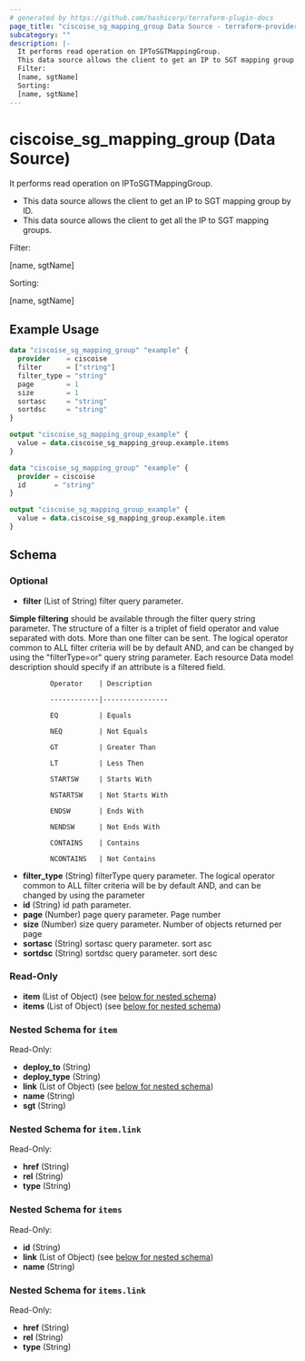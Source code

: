 ```yaml
---
# generated by https://github.com/hashicorp/terraform-plugin-docs
page_title: "ciscoise_sg_mapping_group Data Source - terraform-provider-ciscoise"
subcategory: ""
description: |-
  It performs read operation on IPToSGTMappingGroup.
  This data source allows the client to get an IP to SGT mapping group by ID.This data source allows the client to get all the IP to SGT mapping groups.
  Filter:
  [name, sgtName]
  Sorting:
  [name, sgtName]
---
```


# ciscoise_sg_mapping_group (Data Source)

It performs read operation on IPToSGTMappingGroup.

- This data source allows the client to get an IP to SGT mapping group by ID.
- This data source allows the client to get all the IP to SGT mapping groups.

Filter:

[name, sgtName]


Sorting:

[name, sgtName]

## Example Usage

```terraform
data "ciscoise_sg_mapping_group" "example" {
  provider    = ciscoise
  filter      = ["string"]
  filter_type = "string"
  page        = 1
  size        = 1
  sortasc     = "string"
  sortdsc     = "string"
}

output "ciscoise_sg_mapping_group_example" {
  value = data.ciscoise_sg_mapping_group.example.items
}

data "ciscoise_sg_mapping_group" "example" {
  provider = ciscoise
  id       = "string"
}

output "ciscoise_sg_mapping_group_example" {
  value = data.ciscoise_sg_mapping_group.example.item
}
```

<!-- schema generated by tfplugindocs -->
## Schema

### Optional

- **filter** (List of String) filter query parameter. 

**Simple filtering** should be available through the filter query string parameter. The structure of a filter is
a triplet of field operator and value separated with dots. More than one filter can be sent. The logical operator
common to ALL filter criteria will be by default AND, and can be changed by using the "filterType=or" query
string parameter. Each resource Data model description should specify if an attribute is a filtered field.



              Operator    | Description 

              ------------|----------------

              EQ          | Equals 

              NEQ         | Not Equals 

              GT          | Greater Than 

              LT          | Less Then 

              STARTSW     | Starts With 

              NSTARTSW    | Not Starts With 

              ENDSW       | Ends With 

              NENDSW      | Not Ends With 

              CONTAINS	  | Contains 

              NCONTAINS	  | Not Contains
- **filter_type** (String) filterType query parameter. The logical operator common to ALL filter criteria will be by default AND, and can be changed by using the parameter
- **id** (String) id path parameter.
- **page** (Number) page query parameter. Page number
- **size** (Number) size query parameter. Number of objects returned per page
- **sortasc** (String) sortasc query parameter. sort asc
- **sortdsc** (String) sortdsc query parameter. sort desc

### Read-Only

- **item** (List of Object) (see [below for nested schema](#nestedatt--item))
- **items** (List of Object) (see [below for nested schema](#nestedatt--items))

<a id="nestedatt--item"></a>
### Nested Schema for `item`

Read-Only:

- **deploy_to** (String)
- **deploy_type** (String)
- **link** (List of Object) (see [below for nested schema](#nestedobjatt--item--link))
- **name** (String)
- **sgt** (String)

<a id="nestedobjatt--item--link"></a>
### Nested Schema for `item.link`

Read-Only:

- **href** (String)
- **rel** (String)
- **type** (String)



<a id="nestedatt--items"></a>
### Nested Schema for `items`

Read-Only:

- **id** (String)
- **link** (List of Object) (see [below for nested schema](#nestedobjatt--items--link))
- **name** (String)

<a id="nestedobjatt--items--link"></a>
### Nested Schema for `items.link`

Read-Only:

- **href** (String)
- **rel** (String)
- **type** (String)


